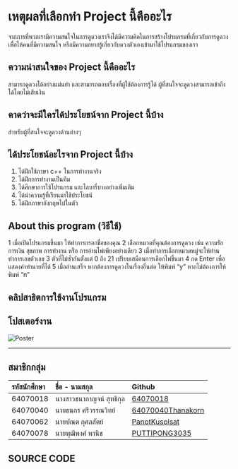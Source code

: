# **เหตุผลที่เลือกทำ Project นี้คืออะไร**
จากการที่พวกเรามีความสนใจในการดูดวงเราจึงได้มีความคิดในการสร้างโปรแกรมที่เกี่ยวกับการดูดวงเพิื่อให้คนที่มีความสนใจ หรือมีความอยากรู้เกี่ยวกับดวงตัวเองเข้ามาใช้โปรแกรมของเรา

## **ความน่าสนใจของ Project นี้คืออะไร**
สามารถดูดวงได้อย่างแม่นยำ และสามารถตอบเรื่องที่ผู้ใช้ต้องการรู้ได้
ผู้ที่สนใจจะดูดวงสามารถเข้าถึงได้โดยไม่เสียเงิน

## **คาดว่าจะมีใครได้ประโยชน์จาก Project นี้บ้าง**
สำหรับผู้ที่สนใจจะดูดวงด้านต่างๆ

## **ได้ประโยชน์อะไรจาก Project นี้บ้าง**
 1. ได้ฝึกใช้ภาษา c++ ในการทำงานจริง
 2. ได้ฝึกการทำงานเป็นทีม
 3. ได้ศีกษาการใช้โปรแกรม และไลบารี่บางอย่างเพิ่มเติม
 4. ได้นำความรู้ที่เรียนมาใช้ประโยชน์
 5. ได้ฝึกภาษาอังกฤษไปในตัว

## **About this program (วิธีใช้)**
1 เมื่อเปิดโปรแกรมขึ้นมา ให้ทำการกรอกชื่อของคุณ
2 เลือกหมวดที่คุณต้องการดูดวง เช่น ความรัก การเงิน สุขภาพ การทำงาน หรือ 
    การอ่านไพ่เพียงอย่างเดียว
3 เมื่อทำการเลือกหมวดหมู่จะให้ท่านทำการเลขตัวเลข 3 ตัวที่ไม่ซ้ำกันตั้งแต่ 0 ถึง 21
    เปรียบเสมือนการเลือกไพ่ขึ้นมา
4 กด Enter เพื่อแสดงคำทำนายที่ได้
5 เมื่ออ่านเสร็จ หากต้องการดูดวงในเรื่องอื่นต่อ ให้พิมพ์ “y” หากไม่ต้องการให้พิมพ์ “n”

## คลิปสาธิตการใช้งานโปรแกรม


## โปสเตอร์งาน

![Poster](https://user-images.githubusercontent.com/88476014/165574209-94266c48-e160-4742-97b3-1017204dd6e0.png)

---
## สมาชิกกลุ่ม
| รหัสนักศึกษา| ชื่อ - นามสกุล |    Github    |
| :---         |     :---      |          :--- |
| 64070018   |นางสาวชนากาญจน์ สุทธิกุล     | [64070018](https://github.com/64070018) |
| 64070040   |นายธนกร ศรีวรรณวิทย์     | [64070040Thanakorn](https://github.com/64070040Thanakorn) |
| 64070062   |นายปณต กุศลสัตย์     | [PanotKusolsat](https://github.com/PanotKusolsat)  |
| 64070078   |นายพุฒิพงศ์  พานิช     | [PUTTIPONG3035](https://github.com/PUTTIPONG3035)  |

## SOURCE CODE
